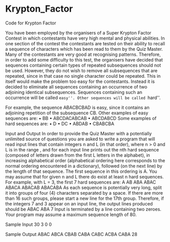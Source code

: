 # Krypton_Factor
Code for Krypton Factor

You have been employed by the organisers of a Super Krypton Factor Contest in which contestants have very high mental and physical abilities. In one section of the contest the contestants are tested on their ability to recall a sequence of characters which has been read to them by the Quiz Master. Many of the contestants are very good at recognising patterns. Therefore, in order to add some difficulty to this test, the organisers have decided that sequences containing certain types of repeated subsequences should not be used. However, they do not wish to remove all subsequences that are repeated, since in that case no single character could be repeated. This in itself would make the problem too easy for the contestants. Instead it is decided to eliminate all sequences containing an occurrence of two adjoining identical subsequences. Sequences containing such an occurrence will be called ``easy''. Other sequences will be called ``hard''.

For example, the sequence ABACBCBAD is easy, since it contains an adjoining repetition of the subsequence CB. Other examples of easy sequences are: 
•	BB
•	ABCDACABCAB
•	ABCDABCD 
Some examples of hard sequences are: 
•	D
•	DC
•	ABDAB
•	CBABCBA 

Input and Output
In order to provide the Quiz Master with a potentially unlimited source of questions you are asked to write a program that will read input lines that contain integers n and L (in that order), where n > 0 and L is in the range  , and for each input line prints out the nth hard sequence (composed of letters drawn from the first L letters in the alphabet), in increasing alphabetical order (alphabetical ordering here corresponds to the normal ordering encountered in a dictionary), followed (on the next line) by the length of that sequence. The first sequence in this ordering is A. You may assume that for given n and L there do exist at least n hard sequences. 
For example, with L = 3, the first 7 hard sequences are: 
A 
AB 
ABA 
ABAC 
ABACA 
ABACAB 
ABACABA 
As each sequence is potentially very long, split it into groups of four (4) characters separated by a space. If there are more than 16 such groups, please start a new line for the 17th group. 
Therefore, if the integers 7 and 3 appear on an input line, the output lines produced should be 
ABAC ABA
7
Input is terminated by a line containing two zeroes. Your program may assume a maximum sequence length of 80. 

Sample Input
30 3
0 0

Sample Output
ABAC ABCA CBAB CABA CABC ACBA CABA
28
